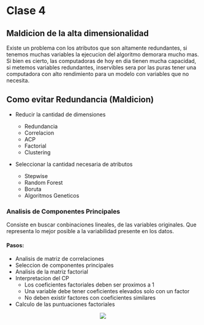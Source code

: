# Clase 4

## Maldicion de la alta dimensionalidad 

Existe un problema con los atributos que son altamente redundantes, si tenemos muchas variables la ejecucion del algoritmo demorara mucho mas. Si bien es cierto, las computadoras de hoy en dia tienen mucha capacidad, si metemos variables redundantes, inservibles sera por las puras tener una computadora con alto rendimiento para un modelo con variables que no necesita. 

## Como evitar Redundancia (Maldicion)

* Reducir la cantidad de dimensiones
	* Redundancia
	* Correlacion
	* ACP
	* Factorial
	* Clustering

* Seleccionar la cantidad necesaria de atributos
	* Stepwise
	* Random Forest
	* Boruta
	* Algoritmos Geneticos

### Analisis de Componentes Principales

Consiste en buscar conbinaciones lineales, de las variables originales. Que representa lo mejor posible a la variabilidad presente en los datos. 

#### Pasos:

* Analisis de matriz de correlaciones
* Seleccion de componentes principales
* Analisis de la matriz factorial
* Interpretacion del CP
	* Los coeficientes factoriales deben ser proximos a 1
	* Una variable debe tener coeficientes elevados solo con un factor
	* No deben existir factores con coeficientes similares
* Calculo de las puntuaciones factoriales

<p align="center">
	<img src="http://www.nlpca.org/fig_pca_principal_component_analysis.png">
</p>



